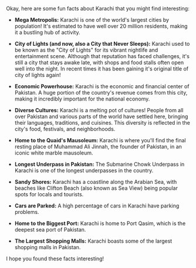 Okay, here are some fun facts about Karachi that you might find interesting:

*   **Mega Metropolis:** Karachi is one of the world's largest cities by population! It's estimated to have well over 20 million residents, making it a bustling hub of activity.

*   **City of Lights (and now, also a City that Never Sleeps):** Karachi used to be known as the "City of Lights" for its vibrant nightlife and entertainment scene. Although that reputation has faced challenges, it's still a city that stays awake late, with shops and food stalls often open well into the night. In recent times it has been gaining it's original title of city of lights again!

*   **Economic Powerhouse:** Karachi is the economic and financial center of Pakistan. A huge portion of the country's revenue comes from this city, making it incredibly important for the national economy.

*   **Diverse Cultures:** Karachi is a melting pot of cultures! People from all over Pakistan and various parts of the world have settled here, bringing their languages, traditions, and cuisines. This diversity is reflected in the city's food, festivals, and neighborhoods.

*   **Home to the Quaid's Mausoleum:** Karachi is where you'll find the final resting place of Muhammad Ali Jinnah, the founder of Pakistan, in an iconic white marble mausoleum.

*   **Longest Underpass in Pakistan:** The Submarine Chowk Underpass in Karachi is one of the longest underpasses in the country.

*   **Sandy Shores:** Karachi has a coastline along the Arabian Sea, with beaches like Clifton Beach (also known as Sea View) being popular spots for locals and tourists.

*   **Cars are Parked:** A high percentage of cars in Karachi have parking problems.

*   **Home to the Biggest Port:** Karachi is home to Port Qasim, which is the deepest sea port of Pakistan.

*   **The Largest Shopping Malls:** Karachi boasts some of the largest shopping malls in Pakistan.

I hope you found these facts interesting!
